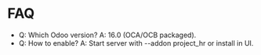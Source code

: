 # FAQ

- Q: Which Odoo version? A: 16.0 (OCA/OCB packaged).
- Q: How to enable? A: Start server with --addon project_hr or install in UI.
